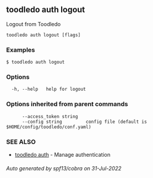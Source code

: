 ## toodledo auth logout

Logout from Toodledo

```
toodledo auth logout [flags]
```

### Examples

```
$ toodledo auth logout

```

### Options

```
  -h, --help   help for logout
```

### Options inherited from parent commands

```
      --access_token string   
      --config string         config file (default is $HOME/config/toodledo/conf.yaml)
```

### SEE ALSO

* [toodledo auth](toodledo_auth.md)	 - Manage authentication

###### Auto generated by spf13/cobra on 31-Jul-2022
